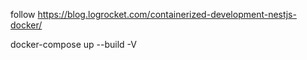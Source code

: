 follow
https://blog.logrocket.com/containerized-development-nestjs-docker/

docker-compose up --build -V